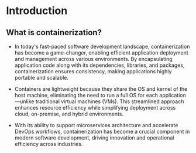 # Introduction
## What is containerization?

- In today's fast-paced software development landscape, containerization has become a game-changer,
   enabling efficient application deployment and management across various environments. By encapsulating application code along with its dependencies,
   libraries, and packages, containerization ensures consistency, making applications highly portable and scalable.

- Containers are lightweight because they share the OS and kernel of the host machine, eliminating the need to run a full OS for each application—unlike
  traditional virtual machines (VMs). This streamlined approach enhances resource efficiency while simplifying deployment across cloud, on-premise, and hybrid environments.

- With its ability to support microservices architecture and accelerate DevOps workflows, containerization has become a crucial component in modern software development,
  driving innovation and operational efficiency across industries.

